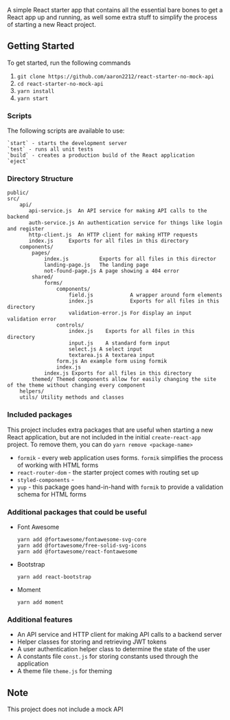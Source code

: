 A simple React starter app that contains all the essential bare bones to get a React app up and running, as well some extra stuff to simplify the process of starting a new React project.

## Getting Started

To get started, run the following commands

1. `git clone https://github.com/aaron2212/react-starter-no-mock-api`
2. `cd react-starter-no-mock-api`
3. `yarn install`
4. `yarn start`

### Scripts

The following scripts are available to use:

    `start` - starts the development server
    `test` - runs all unit tests
    `build` - creates a production build of the React application
    `eject`

### Directory Structure

```
public/
src/
    api/
       api-service.js  An API service for making API calls to the backend
       auth-service.js An authentication service for things like login and register
       http-client.js  An HTTP client for making HTTP requests
       index.js     Exports for all files in this directory
    components/
        pages/
            index.js          Exports for all files in this director
            landing-page.js   The landing page
            not-found-page.js A page showing a 404 error
        shared/
            forms/
                components/
                    field.js            A wrapper around form elements
                    index.js            Exports for all files in this directory
                    validation-error.js For display an input validation error
                controls/
                    index.js    Exports for all files in this directory
                    input.js    A standard form input
                    select.js A select input
                    textarea.js A textarea input
                form.js An example form using formik
                index.js
            index.js Exports for all files in this directory
        themed/ Themed components allow for easily changing the site of the theme without changing every component
    helpers/
    utils/ Utility methods and classes
```

### Included packages

This project includes extra packages that are useful when starting a new React application, but are not included in the initial `create-react-app` project. To remove them, you can do `yarn remove <package-name>`

- `formik` - every web application uses forms. `formik` simplifies the process of working with HTML forms
- `react-router-dom` - the starter project comes with routing set up
- `styled-components` -
- `yup` - this package goes hand-in-hand with `formik` to provide a validation schema for HTML forms

### Additional packages that could be useful

- Font Awesome

  ```
  yarn add @fortawesome/fontawesome-svg-core
  yarn add @fortawesome/free-solid-svg-icons
  yarn add @fortawesome/react-fontawesome
  ```

- Bootstrap

  ```
  yarn add react-bootstrap
  ```

- Moment
  ```
  yarn add moment
  ```

### Additional features

- An API service and HTTP client for making API calls to a backend server
- Helper classes for storing and retrieving JWT tokens
- A user authentication helper class to determine the state of the user
- A constants file `const.js` for storing constants used through the application
- A theme file `theme.js` for theming

## Note

This project does not include a mock API
